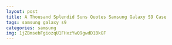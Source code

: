 ```yaml
---
layout: post
title: A Thousand Splendid Suns Quotes Samsung Galaxy S9 Case
tags: samsung galaxy s9
categories: samsung
img: 1jZBmsebFgiozqU1FHxzYwQ9gwdD1BkGF
---
```


